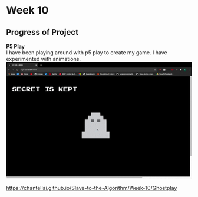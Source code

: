 # Week 10 
## Progress of Project 
__P5 Play__ <br>
I have been playing around with p5 play to create my game. I have experimented with animations. <br>
![](https://github.com/ChantelLai/Slave-to-the-Algorithm/blob/master/Week%2010/GhostPlay.gif)

https://chantellai.github.io/Slave-to-the-Algorithm/Week-10/Ghostplay

